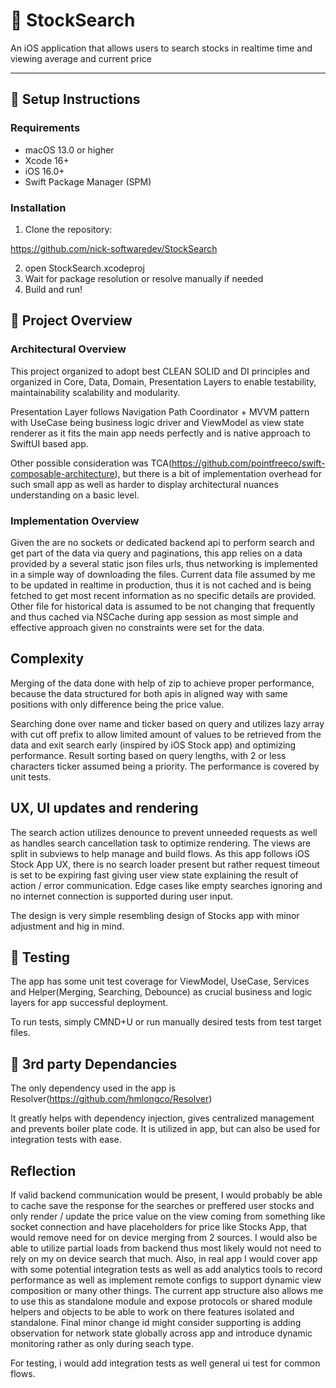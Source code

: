 # 📱 StockSearch

An iOS application that allows users to search stocks in realtime time and viewing average and current price 

---

## 🚀 Setup Instructions

### Requirements
- macOS 13.0 or higher
- Xcode 16+
- iOS 16.0+
- Swift Package Manager (SPM)

### Installation

1. Clone the repository:

https://github.com/nick-softwaredev/StockSearch

2. open StockSearch.xcodeproj
3. Wait for package resolution or resolve manually if needed
4. Build and run! 


## 🚀 Project Overview

### Architectural Overview

This project organized to adopt best CLEAN SOLID and DI principles and organized in Core, Data, Domain, Presentation Layers to enable testability, maintainability scalability and modularity. 

Presentation Layer follows Navigation Path Coordinator + MVVM pattern with UseCase being business logic driver and ViewModel as view state renderer as it fits the main app needs perfectly and is native approach to SwiftUI based app.

Other possible consideration was TCA(https://github.com/pointfreeco/swift-composable-architecture), but there is a bit of implementation overhead for such small app as well as harder to display architectural nuances understanding on a basic level. 

### Implementation Overview 

Given the are no sockets or dedicated backend api to perform search and get part of the data via query and paginations, this app relies on a data provided by a several static json files urls, thus networking is implemented in a simple way of downloading the files. Current data file assumed by me to be updated in realtime in production, thus it is not cached and is being fetched to get most recent information as no specific details are provided. Other file for historical data is assumed to be  not changing that frequently and thus cached via NSCache during app session as most simple and effective approach given no constraints were set for the data. 

## Complexity  

Merging of the data done with help of zip to achieve proper performance, because the data structured for both apis in aligned way with same positions with only difference being the price value. 

Searching done over name and ticker based on query and utilizes lazy array with cut off prefix to allow limited amount of values to be retrieved from the data and exit search early (inspired by iOS Stock app) and optimizing performance. Result sorting based on query lengths, with 2 or less characters ticker assumed being a priority. The performance is covered by unit tests. 


## UX, UI updates and rendering  

The search action utilizes denounce to prevent unneeded requests as well as handles search cancellation task to optimize rendering. The views are split in subviews to help manage and build flows. As this app follows iOS Stock App UX, there is no search loader present but rather request timeout is set to be expiring fast giving user view state explaining the result of action / error communication. Edge cases like empty searches ignoring and no internet connection is supported during user input.

The design is very simple resembling design of Stocks app with minor adjustment and hig in mind. 

## 🚀 Testing 

The app has some unit test coverage for ViewModel, UseCase, Services and Helper(Merging, Searching, Debounce) as crucial business and logic layers for app successful deployment. 

To run tests, simply CMND+U or run manually desired tests from test target files.

## 🚀 3rd party Dependancies  

The only dependency used in the app is Resolver(https://github.com/hmlongco/Resolver)

It greatly helps with dependency injection, gives centralized management and prevents boiler plate code. It is utilized in app, but can also be used for integration tests with ease. 

## Reflection 
If valid backend communication would be present, I would probably be able to cache save the response for the searches or preffered user stocks and only render / update the price value on the view coming from something like socket connection and have placeholders for price like Stocks App, that would remove need for on device merging from 2 sources. I would also be able to utilize partial loads from backend thus most likely would not need to rely on my on device search that much. Also, in real app I would cover app with some potential integration tests as well as add analytics tools to record performance as well as implement remote configs to support dynamic view composition or many other things. The current app structure also allows me to use this as standalone module and expose protocols or shared module helpers and objects to be able to work on there features isolated and standalone. Final minor change id might consider supporting is adding observation for network state globally across app and introduce dynamic monitoring rather as only during seach type.

For testing, i would add integration tests as well general ui test for common flows. 
